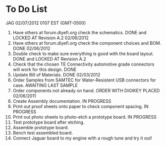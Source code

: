 # To Do List

JAG 02/07/2012 0107 EST (GMT-0500)

1.  Have others at forum.diyefi.org check the schematics.  DONE and LOCKED AT Revision A.2 02/06/2012
2.  Have others at forum.diyefi.org check the component choices and BOM.  DONE 02/06/2012
3.  Double check to make sure everything is good with the board layout.  DONE and LOCKED AT Revision A.2
4.  Check that the chosen TE Connectivity automotive grade connectors will work for this design. DONE
5.  Update Bill of Materials.  DONE 02/03/2012
6.  Order Samples from SAMTEC for Water-Resistent USB connectors for case. AWAITING LAST SAMPLE
7.  Order components not already on hand.  ORDER WITH DIGIKEY PLACED 02/06/2011
8.  Create Assembly documentation.  IN PROGRESS
9.  Print out proof sheets onto paper to check component spacing.  IN PROGRESS 
10. Print out photo sheets to photo-etch a prototype board.  IN PROGRESS
11. Test prototype board after etching.
12. Assemble prototype board.
13. Bench test assembled board.
14. Connect Jaguar board to my engine with a rough tune and try it out!

